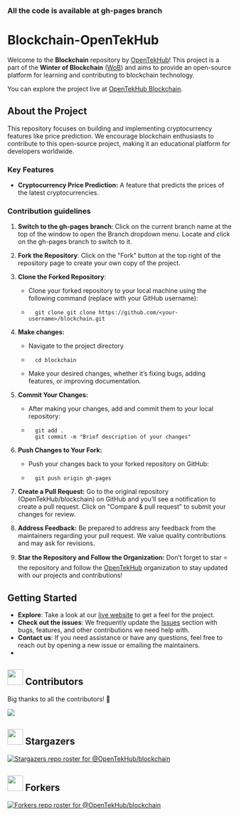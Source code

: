 ### All the code is available at gh-pages branch 

# Blockchain-OpenTekHub

Welcome to the **Blockchain** repository by [OpenTekHub](https://opentekhub.github.io/blockchain/)! This project is a part of the **Winter of Blockchain** ([WoB](https://gs-wob.vercel.app/wob)) and aims to provide an open-source platform for learning and contributing to blockchain technology.

You can explore the project live at [OpenTekHub Blockchain](https://opentekhub.github.io/blockchain/).

## About the Project

This repository focuses on building and implementing cryptocurrency features like price prediction. We encourage blockchain enthusiasts to contribute to this open-source project, making it an educational platform for developers worldwide.

### Key Features

- **Cryptocurrency Price Prediction:** A feature that predicts the prices of the latest cryptocurrencies.

### Contribution guidelines

1. **Switch to the gh-pages branch**: Click on the current branch name at the top of the window to open the Branch dropdown menu. Locate and click on the gh-pages branch to switch to it.

2. **Fork the Repository**:
    Click on the "Fork" button at the top right of the repository page to create your own copy of the project.

3. **Clone the Forked Repository**: 
    - Clone your forked repository to your local machine using the following command (replace <your-username> with your GitHub username):
    - ```terminal
        git clone git clone https://github.com/<your-username>/blockchain.git
      ```

4. **Make changes:** 
    - Navigate to the project directory
    - ```terminal
        cd blockchain
      ```
    - Make your desired changes, whether it’s fixing bugs, adding features, or improving documentation.  

5. **Commit Your Changes:**
    - After making your changes, add and commit them to your local repository:    
    - ```terminal 
        git add .
        git commit -m "Brief description of your changes"
      ```
     
6. **Push Changes to Your Fork:**
    - Push your changes back to your forked repository on GitHub:
    - ```terminal
        git push origin gh-pages
      ```

7. **Create a Pull Request:**
Go to the original repository (OpenTekHub/blockchain) on GitHub and you’ll see a notification to create a pull request. Click on "Compare & pull request" to submit your changes for review.

8. **Address Feedback:**
Be prepared to address any feedback from the maintainers regarding your pull request. We value quality contributions and may ask for revisions.

9. **Star the Repository and Follow the Organization:**
Don’t forget to star ⭐ the repository and follow the [OpenTekHub](https://github.com/OpenTekHub) organization to stay updated with our projects and contributions!


## Getting Started

- **Explore**: Take a look at our [live website](https://opentekhub.github.io/blockchain/) to get a feel for the project.
- **Check out the issues**: We frequently update the [Issues](https://github.com/OpenTekHub/blockchain/issues) section with bugs, features, and other contributions we need help with.
- **Contact us**: If you need assistance or have any questions, feel free to reach out by opening a new issue or emailing the maintainers.
- 

## <img src="https://raw.githubusercontent.com/Tarikul-Islam-Anik/Animated-Fluent-Emojis/master/Emojis/Smilies/Red%20Heart.png" width="35" height="35"> Contributors

Big thanks to all the contributors! 🎉

<a href="https://github.com/OpenTekHub/blockchain/pulse"> <img align="center" src="https://contrib.rocks/image?max=100&repo=OpenTekHub/blockchain" /> </a> 


## <img src="https://raw.githubusercontent.com/Tarikul-Islam-Anik/Animated-Fluent-Emojis/master/Emojis/Smilies/Red%20Heart.png" width="35" height="35"> Stargazers

<div align='left'>

[![Stargazers repo roster for @OpenTekHub/blockchain](https://reporoster.com/stars/OpenTekHub/blockchain)](https://github.com/OpenTekHub/blockchain/stargazers)

</div>

## <img src="https://raw.githubusercontent.com/Tarikul-Islam-Anik/Animated-Fluent-Emojis/master/Emojis/Smilies/Red%20Heart.png" width="35" height="35"> Forkers

[![Forkers repo roster for @OpenTekHub/blockchain](https://reporoster.com/forks/OpenTekHub/blockchain)](https://github.com/OpenTekHub/blockchain/network/members)










